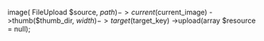 image( FileUpload $source, $path)
            ->current($current_image)
            ->thumb($thumb_dir, $width)
            ->target($target_key)
            ->upload(array $resource = null);